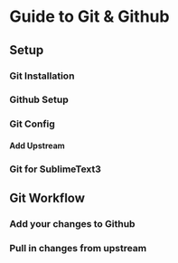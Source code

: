 # Guide to Git & Github

## Setup

### Git Installation 

### Github Setup

### Git Config

#### Add Upstream 

### Git for SublimeText3

## Git Workflow

### Add your changes to Github

### Pull in changes from upstream


